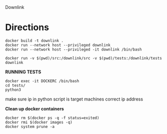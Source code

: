 Downlink

# Directions
```
docker build -t downlink .
docker run --network host --privileged downlink
docker run --network host --privileged -it downlink /bin/bash

docker run -v $(pwd)/src:/downlink/src -v $(pwd)/tests:/downlink/tests downlink
```

**RUNNING TESTS**
```
docker exec -it DOCKERC /bin/bash
cd tests/
python3 
```

make sure ip in python script is target machines correct ip address

**Clean up docker containers**
```
docker rm $(docker ps -q -f status=exited)
docker rmi $(docker images -q)
docker system prune -a 
```


